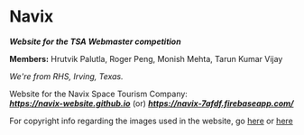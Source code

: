 # **Navix**
***Website for the TSA Webmaster competition***

**Members:** Hrutvik Palutla, Roger Peng, Monish Mehta, Tarun Kumar Vijay 

*We're from RHS, Irving, Texas.*

Website for the Navix Space Tourism Company:<br>***https://navix-website.github.io*** (or) ***https://navix-7afdf.firebaseapp.com/***

For copyright info regarding the images used in the website, go [here](https://navix-website.github.io/about.html#attribution) or [here](https://navix-7afdf.firebaseapp.com/about.html#attribution)
